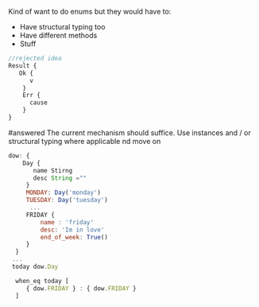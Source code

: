 Kind of want to do enums but they would have to:
- Have structural typing too
- Have different methods
- Stuff

```js
//rejected idea
Result {
   Ok {
      v
    }
    Err {
      cause
    }
}
```
#answered The current mechanism should suffice. Use instances and / or structural typing where applicable nd move on
```js
dow: {
    Day {
       name Stirng
       desc String =""
     }
     MONDAY: Day('monday')
     TUESDAY: Day('tuesday')
      ...
     FRIDAY {
         name : 'friday'
         desc: 'Im in love'
         end_of_week: True()
     }
  }
 ...
 today dow.Day

  when_eq today [
     { dow.FRIDAY } : { dow.FRIDAY }
  ]
```
  
     

```

